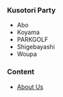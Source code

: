 ### Kusotori Party

- Abo
- Koyama
- PARKGOLF
- Shigebayashi
- Woupa

### Content

- [About Us](about.html)

